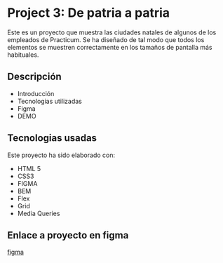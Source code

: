 
# Project 3: De patria a patria

Este es un proyecto que muestra las ciudades natales de algunos de los empleados de Practicum. Se ha diseñado de tal modo que todos los elementos se muestren correctamente en los tamaños de pantalla más habituales.
## Descripción

- Introducción
- Tecnologias utilizadas 
- Figma
- DEMO


## Tecnologias usadas

Este proyecto ha sido elaborado con:

- HTML 5
- CSS3
- FIGMA
- BEM
- Flex
- Grid
- Media Queries


## Enlace a proyecto en figma

[figma](https://www.figma.com/file/ZW8wxTYTZH2czTTfDMVHWq/WEB%2C-Sprint-3-%3A-De-patria-a-patria-%7C-desktop-%2B-mobile)

